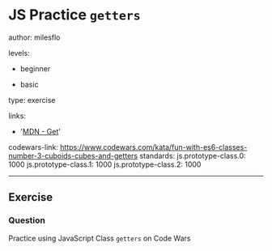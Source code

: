 # JS Practice `getters`
author: milesflo

levels:

  - beginner

  - basic

type: exercise

links:

  - '[MDN - Get](https://developer.mozilla.org/en-US/docs/Web/JavaScript/Reference/Functions/get)'

codewars-link: https://www.codewars.com/kata/fun-with-es6-classes-number-3-cuboids-cubes-and-getters
standards:
  js.prototype-class.0: 1000
  js.prototype-class.1: 1000
  js.prototype-class.2: 1000

---
## Exercise
### Question
Practice using JavaScript Class `getters` on Code Wars

